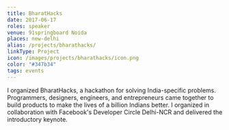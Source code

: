 ```yaml
---
title: BharatHacks
date: 2017-06-17
roles: speaker
venue: 91springboard Noida
places: new-delhi
alias: /projects/bharathacks/
linkType: Project
icon: /images/projects/bharathacks/icon.png
color: "#347b34"
tags: events
---
```


I organized BharatHacks, a hackathon for solving India-specific problems. Programmers, designers, engineers, and entrepreneurs came together to build products to make the lives of a billion Indians better. I organized in collaboration with Facebook's Developer Circle Delhi-NCR and delivered the introductory keynote.
